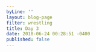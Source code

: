 ```yaml
---
byLine: ''
layout: blog-page
filter: wrestling
title: Day 3
date: 2018-06-24 00:28:51 -0400
published: false
---
```

